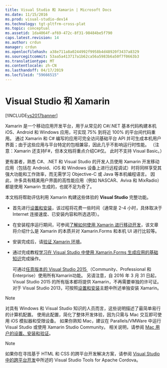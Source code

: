 ```yaml
---
title: Visual Studio 和 Xamarin | Microsoft Docs
ms.date: 11/15/2016
ms.prod: visual-studio-dev14
ms.technology: tgt-pltfrm-cross-plat
ms.topic: conceptual
ms.assetid: 1da4064f-af69-472c-8f31-98484be5f790
caps.latest.revision: 14
ms.author: crdun
manager: crdun
ms.openlocfilehash: a38e711a8a0244992f9958b4d48920f3437a8329
ms.sourcegitcommit: 53aa5a413717a1b62ca56a5983b6a50f7f0663b3
ms.translationtype: MT
ms.contentlocale: zh-CN
ms.lasthandoff: 04/17/2019
ms.locfileid: "59666515"
---
```

# <a name="visual-studio-and-xamarin"></a>Visual Studio 和 Xamarin
[!INCLUDE[vs2017banner](../includes/vs2017banner.md)]

Xamarin 是一个移动应用开发平台，用于从常见的 C#/.NET 基本代码构建本机 iOS、Android 和 Windows 应用，可实现 75% 到将近 100% 的平台间代码重用。 通过 Xamarin 和 C# 编写的应用可完全访问基础平台 API 并可生成本机用户界面；由于这些应用与平台特定的包相兼容，因此几乎不影响运行时性能。 （注意：Xamarin 还支持F#，但本文档将重点介绍C#仅。 此时不支持 Visual Basic。）  
  
 更有甚者，熟悉 C#、.NET 和 Visual Studio 的开发人员使用 Xamarin 开发移动应用（包括在 Android、iOS 和 Windows 设备上进行远程调试）时将同样享受其强大功能和工作效率，而无需学习 Objective-C 或 Java 等本机编程语言。 因此，许多具有精美用户界面的高性能应用（例如 NASCAR、Aviva 和 MixRadio）都是使用 Xamarin 生成的，也就不足为奇了。  
  
 本文档将帮助评估利用 Xamarin 构建这些体验的 **Visual Studio** 完整功能。  
  
- 首先进行[设置和安装](../cross-platform/setup-and-install.md)，该过程将花费一些时间（通常是 2-4 小时，具体取决于 Internet 连接速度、已安装内容和所选选项）。  
  
- 在安装程序运行期间，可参阅[了解如何使用 Xamarin 进行移动开发](../cross-platform/learn-about-mobile-development-with-xamarin.md)，该文章将介绍什么是 Xamarin 的本质并对 Xamarin.Forms 和本机 UI 进行比较等。  
  
- 安装完成后，请[验证 Xamarin 环境](../cross-platform/verify-your-xamarin-environment.md)。  
  
- 通过完成教程[学习在 Visual Studio 中使用 Xamarin.Forms 生成应用的基础知识](../cross-platform/learn-app-building-basics-with-xamarin-forms-in-visual-studio.md)完成操作。  
  
  可通过[任意版本的 Visual Studio 2015 ](https://www.visualstudio.com/vs-2015-product-editions)（Community、Professional 和 Enterprise）使用所有Xamarin功能。 另请注意，自 2016 年 3 月 31 日起， Visual Studio 2015 的所有版本都将提供 Xamarin，不再需要单独的许可证。 对于 Visual Studio 2013，可按照[设置和安装](../cross-platform/setup-and-install.md)主题中所述单独安装 Xamarin。  
  
> [!NOTE]
>  对具有 Windows 和 Visual Studio 知识的人员而言，这些说明描述了最简单易行的计算机配置。 使用此配置，简化了整体开发体验，因为只需与 Mac 交互即可使用 iOS 模拟器和受限设备。 如果你熟知 Mac，建议在 Parallels/VMWare 中运行 Visual Studio 或使用 Xamarin Studio Community。 相关说明，请参阅 [Mac 用户的设置、安装和验证](../cross-platform/setup-install-and-verifications-for-mac-users.md)。  
  
> [!NOTE]
>  如果你在寻找基于 HTML 和 CSS 的跨平台开发解决方案，请参阅 [Visual Studio 中的跨平台开发](../cross-platform/cross-platform-mobile-development-in-visual-studio.md#HTML)中所述的 Visual Studio Tools for Apache Cordova。
